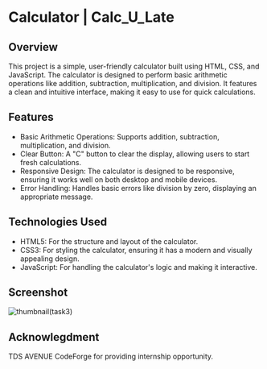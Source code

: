 # Calculator | Calc_U_Late

## Overview
This project is a simple, user-friendly calculator built using HTML, CSS, and JavaScript. The calculator is designed to perform basic arithmetic operations like addition, subtraction, multiplication, and division. It features a clean and intuitive interface, making it easy to use for quick calculations.

## Features
* Basic Arithmetic Operations: Supports addition, subtraction, multiplication, and division.
* Clear Button: A "C" button to clear the display, allowing users to start fresh calculations.
* Responsive Design: The calculator is designed to be responsive, ensuring it works well on both desktop and mobile devices.
* Error Handling: Handles basic errors like division by zero, displaying an appropriate message.


## Technologies Used
* HTML5: For the structure and layout of the calculator.
* CSS3: For styling the calculator, ensuring it has a modern and visually appealing design.
* JavaScript: For handling the calculator's logic and making it interactive.

## Screenshot

![thumbnail(task3)](https://github.com/user-attachments/assets/6dcb2aad-3852-4524-8abf-3e66a35be366)


## Acknowlegdment
TDS AVENUE CodeForge for providing internship opportunity.
